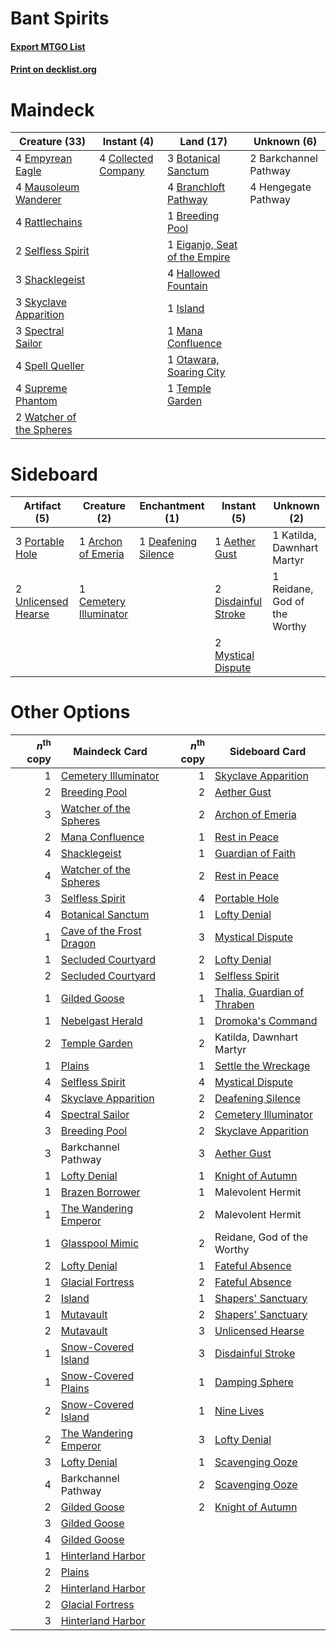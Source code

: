 # Bant Spirits

#### [Export MTGO List](../collection/Bant%20Spirits/Bant%20Spirits.txt)
#### [Print on decklist.org](http://decklist.org/?deckmain=2%09Barkchannel%20Pathway%0A3%09Botanical%20Sanctum%0A4%09Branchloft%20Pathway%0A1%09Breeding%20Pool%0A4%09Collected%20Company%0A1%09Eiganjo,%20Seat%20of%20the%20Empire%0A4%09Empyrean%20Eagle%0A4%09Hallowed%20Fountain%0A4%09Hengegate%20Pathway%0A1%09Island%0A1%09Mana%20Confluence%0A4%09Mausoleum%20Wanderer%0A1%09Otawara,%20Soaring%20City%0A4%09Rattlechains%0A2%09Selfless%20Spirit%0A3%09Shacklegeist%0A3%09Skyclave%20Apparition%0A3%09Spectral%20Sailor%0A4%09Spell%20Queller%0A4%09Supreme%20Phantom%0A1%09Temple%20Garden%0A2%09Watcher%20of%20the%20Spheres&deckside=1%09Aether%20Gust%0A1%09Archon%20of%20Emeria%0A1%09Cemetery%20Illuminator%0A1%09Deafening%20Silence%0A2%09Disdainful%20Stroke%0A1%09Katilda,%20Dawnhart%20Martyr%0A2%09Mystical%20Dispute%0A3%09Portable%20Hole%0A1%09Reidane,%20God%20of%20the%20Worthy%0A2%09Unlicensed%20Hearse)
# Maindeck

|                                           Creature (33)                                           |                                         Instant (4)                                          |                                               Land (17)                                                |     Unknown (6)     |
|---------------------------------------------------------------------------------------------------|----------------------------------------------------------------------------------------------|--------------------------------------------------------------------------------------------------------|---------------------|
|4 [Empyrean Eagle](http://gatherer.wizards.com/Pages/Card/Details.aspx?multiverseid=466962)        |4 [Collected Company](http://gatherer.wizards.com/Pages/Card/Details.aspx?multiverseid=394519)|3 [Botanical Sanctum](http://gatherer.wizards.com/Pages/Card/Details.aspx?multiverseid=417817)          |2 Barkchannel Pathway|
|4 [Mausoleum Wanderer](http://gatherer.wizards.com/Pages/Card/Details.aspx?multiverseid=414364)    |                                                                                              |4 [Branchloft Pathway](http://gatherer.wizards.com/Pages/Card/Details.aspx?multiverseid=491909)         |4 Hengegate Pathway  |
|4 [Rattlechains](http://gatherer.wizards.com/Pages/Card/Details.aspx?multiverseid=409824)          |                                                                                              |1 [Breeding Pool](http://gatherer.wizards.com/Pages/Card/Details.aspx?multiverseid=97088)               |                     |
|2 [Selfless Spirit](http://gatherer.wizards.com/Pages/Card/Details.aspx?multiverseid=414332)       |                                                                                              |1 [Eiganjo, Seat of the Empire](http://gatherer.wizards.com/Pages/Card/Details.aspx?multiverseid=548581)|                     |
|3 [Shacklegeist](http://gatherer.wizards.com/Pages/Card/Details.aspx?multiverseid=488252)          |                                                                                              |4 [Hallowed Fountain](http://gatherer.wizards.com/Pages/Card/Details.aspx?multiverseid=97071)           |                     |
|3 [Skyclave Apparition](http://gatherer.wizards.com/Pages/Card/Details.aspx?multiverseid=495603)   |                                                                                              |1 [Island](http://gatherer.wizards.com/Pages/Card/Details.aspx?multiverseid=439857)                     |                     |
|3 [Spectral Sailor](http://gatherer.wizards.com/Pages/Card/Details.aspx?multiverseid=466830)       |                                                                                              |1 [Mana Confluence](http://gatherer.wizards.com/Pages/Card/Details.aspx?multiverseid=409573)            |                     |
|4 [Spell Queller](http://gatherer.wizards.com/Pages/Card/Details.aspx?multiverseid=414494)         |                                                                                              |1 [Otawara, Soaring City](http://gatherer.wizards.com/Pages/Card/Details.aspx?multiverseid=548584)      |                     |
|4 [Supreme Phantom](http://gatherer.wizards.com/Pages/Card/Details.aspx?multiverseid=447212)       |                                                                                              |1 [Temple Garden](http://gatherer.wizards.com/Pages/Card/Details.aspx?multiverseid=405112)              |                     |
|2 [Watcher of the Spheres](http://gatherer.wizards.com/Pages/Card/Details.aspx?multiverseid=485550)|                                                                                              |                                                                                                        |                     |


# Sideboard

|                                         Artifact (5)                                         |                                          Creature (2)                                           |                                       Enchantment (1)                                        |                                         Instant (5)                                          |        Unknown (2)         |
|----------------------------------------------------------------------------------------------|-------------------------------------------------------------------------------------------------|----------------------------------------------------------------------------------------------|----------------------------------------------------------------------------------------------|----------------------------|
|3 [Portable Hole](http://gatherer.wizards.com/Pages/Card/Details.aspx?multiverseid=527320)    |1 [Archon of Emeria](http://gatherer.wizards.com/Pages/Card/Details.aspx?multiverseid=495594)    |1 [Deafening Silence](http://gatherer.wizards.com/Pages/Card/Details.aspx?multiverseid=472972)|1 [Aether Gust](http://gatherer.wizards.com/Pages/Card/Details.aspx?multiverseid=466796)      |1 Katilda, Dawnhart Martyr  |
|2 [Unlicensed Hearse](http://gatherer.wizards.com/Pages/Card/Details.aspx?multiverseid=555447)|1 [Cemetery Illuminator](http://gatherer.wizards.com/Pages/Card/Details.aspx?multiverseid=540888)|                                                                                              |2 [Disdainful Stroke](http://gatherer.wizards.com/Pages/Card/Details.aspx?multiverseid=420705)|1 Reidane, God of the Worthy|
|                                                                                              |                                                                                                 |                                                                                              |2 [Mystical Dispute](http://gatherer.wizards.com/Pages/Card/Details.aspx?multiverseid=473020) |                            |


# Other Options

|*n*<sup>th</sup> copy|                                           Maindeck Card                                           |*n*<sup>th</sup> copy|                                            Sideboard Card                                            |
|--------------------:|---------------------------------------------------------------------------------------------------|--------------------:|------------------------------------------------------------------------------------------------------|
|                    1|[Cemetery Illuminator](http://gatherer.wizards.com/Pages/Card/Details.aspx?multiverseid=540888)    |                    1|[Skyclave Apparition](http://gatherer.wizards.com/Pages/Card/Details.aspx?multiverseid=495603)        |
|                    2|[Breeding Pool](http://gatherer.wizards.com/Pages/Card/Details.aspx?multiverseid=97088)            |                    2|[Aether Gust](http://gatherer.wizards.com/Pages/Card/Details.aspx?multiverseid=466796)                |
|                    3|[Watcher of the Spheres](http://gatherer.wizards.com/Pages/Card/Details.aspx?multiverseid=485550)  |                    2|[Archon of Emeria](http://gatherer.wizards.com/Pages/Card/Details.aspx?multiverseid=495594)           |
|                    2|[Mana Confluence](http://gatherer.wizards.com/Pages/Card/Details.aspx?multiverseid=409573)         |                    1|[Rest in Peace](http://gatherer.wizards.com/Pages/Card/Details.aspx?multiverseid=442021)              |
|                    4|[Shacklegeist](http://gatherer.wizards.com/Pages/Card/Details.aspx?multiverseid=488252)            |                    1|[Guardian of Faith](http://gatherer.wizards.com/Pages/Card/Details.aspx?multiverseid=527305)          |
|                    4|[Watcher of the Spheres](http://gatherer.wizards.com/Pages/Card/Details.aspx?multiverseid=485550)  |                    2|[Rest in Peace](http://gatherer.wizards.com/Pages/Card/Details.aspx?multiverseid=442021)              |
|                    3|[Selfless Spirit](http://gatherer.wizards.com/Pages/Card/Details.aspx?multiverseid=414332)         |                    4|[Portable Hole](http://gatherer.wizards.com/Pages/Card/Details.aspx?multiverseid=527320)              |
|                    4|[Botanical Sanctum](http://gatherer.wizards.com/Pages/Card/Details.aspx?multiverseid=417817)       |                    1|[Lofty Denial](http://gatherer.wizards.com/Pages/Card/Details.aspx?multiverseid=485379)               |
|                    1|[Cave of the Frost Dragon](http://gatherer.wizards.com/Pages/Card/Details.aspx?multiverseid=527540)|                    3|[Mystical Dispute](http://gatherer.wizards.com/Pages/Card/Details.aspx?multiverseid=473020)           |
|                    1|[Secluded Courtyard](http://gatherer.wizards.com/Pages/Card/Details.aspx?multiverseid=548588)      |                    2|[Lofty Denial](http://gatherer.wizards.com/Pages/Card/Details.aspx?multiverseid=485379)               |
|                    2|[Secluded Courtyard](http://gatherer.wizards.com/Pages/Card/Details.aspx?multiverseid=548588)      |                    1|[Selfless Spirit](http://gatherer.wizards.com/Pages/Card/Details.aspx?multiverseid=414332)            |
|                    1|[Gilded Goose](http://gatherer.wizards.com/Pages/Card/Details.aspx?multiverseid=473122)            |                    1|[Thalia, Guardian of Thraben](http://gatherer.wizards.com/Pages/Card/Details.aspx?multiverseid=442025)|
|                    1|[Nebelgast Herald](http://gatherer.wizards.com/Pages/Card/Details.aspx?multiverseid=414366)        |                    1|[Dromoka's Command](http://gatherer.wizards.com/Pages/Card/Details.aspx?multiverseid=394558)          |
|                    2|[Temple Garden](http://gatherer.wizards.com/Pages/Card/Details.aspx?multiverseid=405112)           |                    2|Katilda, Dawnhart Martyr                                                                              |
|                    1|[Plains](http://gatherer.wizards.com/Pages/Card/Details.aspx?multiverseid=439856)                  |                    1|[Settle the Wreckage](http://gatherer.wizards.com/Pages/Card/Details.aspx?multiverseid=435186)        |
|                    4|[Selfless Spirit](http://gatherer.wizards.com/Pages/Card/Details.aspx?multiverseid=414332)         |                    4|[Mystical Dispute](http://gatherer.wizards.com/Pages/Card/Details.aspx?multiverseid=473020)           |
|                    4|[Skyclave Apparition](http://gatherer.wizards.com/Pages/Card/Details.aspx?multiverseid=495603)     |                    2|[Deafening Silence](http://gatherer.wizards.com/Pages/Card/Details.aspx?multiverseid=472972)          |
|                    4|[Spectral Sailor](http://gatherer.wizards.com/Pages/Card/Details.aspx?multiverseid=466830)         |                    2|[Cemetery Illuminator](http://gatherer.wizards.com/Pages/Card/Details.aspx?multiverseid=540888)       |
|                    3|[Breeding Pool](http://gatherer.wizards.com/Pages/Card/Details.aspx?multiverseid=97088)            |                    2|[Skyclave Apparition](http://gatherer.wizards.com/Pages/Card/Details.aspx?multiverseid=495603)        |
|                    3|Barkchannel Pathway                                                                                |                    3|[Aether Gust](http://gatherer.wizards.com/Pages/Card/Details.aspx?multiverseid=466796)                |
|                    1|[Lofty Denial](http://gatherer.wizards.com/Pages/Card/Details.aspx?multiverseid=485379)            |                    1|[Knight of Autumn](http://gatherer.wizards.com/Pages/Card/Details.aspx?multiverseid=452933)           |
|                    1|[Brazen Borrower](http://gatherer.wizards.com/Pages/Card/Details.aspx?multiverseid=473001)         |                    1|Malevolent Hermit                                                                                     |
|                    1|[The Wandering Emperor](http://gatherer.wizards.com/Pages/Card/Details.aspx?multiverseid=548337)   |                    2|Malevolent Hermit                                                                                     |
|                    1|[Glasspool Mimic](http://gatherer.wizards.com/Pages/Card/Details.aspx?multiverseid=491688)         |                    2|Reidane, God of the Worthy                                                                            |
|                    2|[Lofty Denial](http://gatherer.wizards.com/Pages/Card/Details.aspx?multiverseid=485379)            |                    1|[Fateful Absence](http://gatherer.wizards.com/Pages/Card/Details.aspx?multiverseid=534774)            |
|                    1|[Glacial Fortress](http://gatherer.wizards.com/Pages/Card/Details.aspx?multiverseid=190562)        |                    2|[Fateful Absence](http://gatherer.wizards.com/Pages/Card/Details.aspx?multiverseid=534774)            |
|                    2|[Island](http://gatherer.wizards.com/Pages/Card/Details.aspx?multiverseid=439857)                  |                    1|[Shapers' Sanctuary](http://gatherer.wizards.com/Pages/Card/Details.aspx?multiverseid=435362)         |
|                    1|[Mutavault](http://gatherer.wizards.com/Pages/Card/Details.aspx?multiverseid=370733)               |                    2|[Shapers' Sanctuary](http://gatherer.wizards.com/Pages/Card/Details.aspx?multiverseid=435362)         |
|                    2|[Mutavault](http://gatherer.wizards.com/Pages/Card/Details.aspx?multiverseid=370733)               |                    3|[Unlicensed Hearse](http://gatherer.wizards.com/Pages/Card/Details.aspx?multiverseid=555447)          |
|                    1|[Snow-Covered Island](http://gatherer.wizards.com/Pages/Card/Details.aspx?multiverseid=121130)     |                    3|[Disdainful Stroke](http://gatherer.wizards.com/Pages/Card/Details.aspx?multiverseid=420705)          |
|                    1|[Snow-Covered Plains](http://gatherer.wizards.com/Pages/Card/Details.aspx?multiverseid=121267)     |                    1|[Damping Sphere](http://gatherer.wizards.com/Pages/Card/Details.aspx?multiverseid=443101)             |
|                    2|[Snow-Covered Island](http://gatherer.wizards.com/Pages/Card/Details.aspx?multiverseid=121130)     |                    1|[Nine Lives](http://gatherer.wizards.com/Pages/Card/Details.aspx?multiverseid=485351)                 |
|                    2|[The Wandering Emperor](http://gatherer.wizards.com/Pages/Card/Details.aspx?multiverseid=548337)   |                    3|[Lofty Denial](http://gatherer.wizards.com/Pages/Card/Details.aspx?multiverseid=485379)               |
|                    3|[Lofty Denial](http://gatherer.wizards.com/Pages/Card/Details.aspx?multiverseid=485379)            |                    1|[Scavenging Ooze](http://gatherer.wizards.com/Pages/Card/Details.aspx?multiverseid=420783)            |
|                    4|Barkchannel Pathway                                                                                |                    2|[Scavenging Ooze](http://gatherer.wizards.com/Pages/Card/Details.aspx?multiverseid=420783)            |
|                    2|[Gilded Goose](http://gatherer.wizards.com/Pages/Card/Details.aspx?multiverseid=473122)            |                    2|[Knight of Autumn](http://gatherer.wizards.com/Pages/Card/Details.aspx?multiverseid=452933)           |
|                    3|[Gilded Goose](http://gatherer.wizards.com/Pages/Card/Details.aspx?multiverseid=473122)            |                     |                                                                                                      |
|                    4|[Gilded Goose](http://gatherer.wizards.com/Pages/Card/Details.aspx?multiverseid=473122)            |                     |                                                                                                      |
|                    1|[Hinterland Harbor](http://gatherer.wizards.com/Pages/Card/Details.aspx?multiverseid=443128)       |                     |                                                                                                      |
|                    2|[Plains](http://gatherer.wizards.com/Pages/Card/Details.aspx?multiverseid=439856)                  |                     |                                                                                                      |
|                    2|[Hinterland Harbor](http://gatherer.wizards.com/Pages/Card/Details.aspx?multiverseid=443128)       |                     |                                                                                                      |
|                    2|[Glacial Fortress](http://gatherer.wizards.com/Pages/Card/Details.aspx?multiverseid=190562)        |                     |                                                                                                      |
|                    3|[Hinterland Harbor](http://gatherer.wizards.com/Pages/Card/Details.aspx?multiverseid=443128)       |                     |                                                                                                      |

